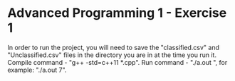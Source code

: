 # Advanced Programming 1 - Exercise 1
In order to run the project, you will need to save the "classified.csv" and "Unclassified.csv" files in the directory you are in at the time you run it.
Compile command - "g++ -std=c++11 *.cpp".
Run command - "./a.out ", for example: "./a.out 7".